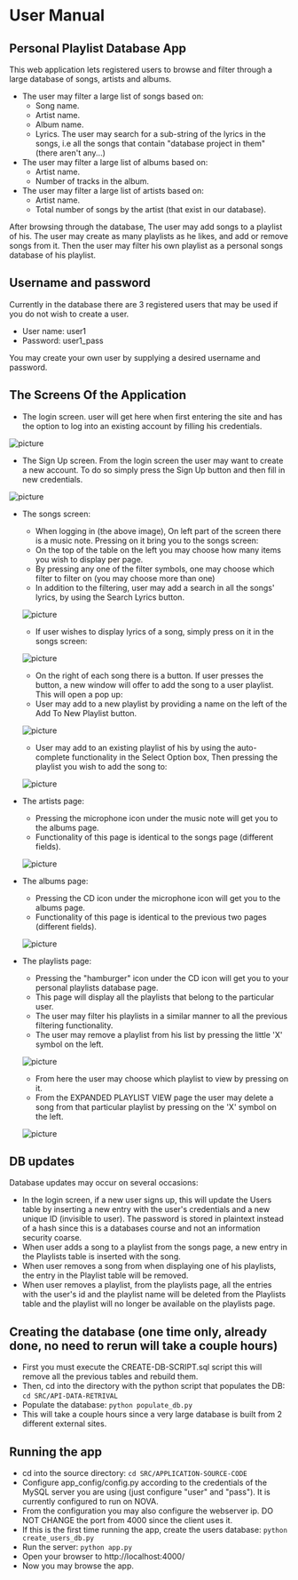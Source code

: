 # User Manual

## Personal Playlist Database App
This web application lets registered users to browse and filter through a large database of songs, artists and albums.
- The user may filter a large list of songs based on:
	- Song name.
	- Artist name.
	- Album name.
	- Lyrics. The user may search for a sub-string of the lyrics in the songs, i.e all the songs that contain "database project in them" (there aren't any...)
- The user may filter a large list of albums based on:
	- Artist name.
	- Number of tracks in the album.
- The user may filter a large list of artists based on:
	- Artist name.
	- Total number of songs by the artist (that exist in our database).

After browsing through the database, The user may add songs to a playlist of his.
The user may create as many playlists as he likes, and add or remove songs from it.
Then the user may filter his own playlist as a personal songs database of his playlist.

## Username and password
Currently in the database there are 3 registered users that may be used if you do not wish to create a user.
- User name: user1
- Password: user1_pass

You may create your own user by supplying a desired username and password.

## The Screens Of the Application
- The login screen. user will get here when first entering the site and has the option to log into an existing account by filling his credentials.

![picture](login.PNG)

- The Sign Up screen. From the login screen the user may want to create a new account. To do so simply press the Sign Up button and then fill in new credentials.

![picture](sign_up.PNG)

- The songs screen:
	- When logging in (the above image), On left part of the screen there is a music note. Pressing on it  bring you to the songs screen:
	- On the top of the table on the left you may choose how many items you wish to display per page.
	- By pressing any one of the filter symbols, one may choose which filter to filter on (you may choose more than one)
	- In addition to the filtering, user may add a search in all the songs' lyrics, by using the Search Lyrics button.
	
	![picture](songs.PNG)
	
	- If user wishes to display lyrics of a song, simply press on it in the songs screen:
	
	![picture](lyrics.PNG)
	
	- On the right of each song there is a button. If user presses the button, a new window will offer to add the song to a user playlist. This will open a pop up:
	- User may add to a new playlist by providing a name on the left of the Add To New Playlist button.
		
	![picture](add_to_playlist.PNG)
		
	- User may add to an existing playlist of his by using the auto-complete functionality in the Select Option box, Then pressing the playlist you wish to add the song to:
		
	![picture](autocomplete.PNG)


- The artists page:
	- Pressing the microphone icon under the music note will get you to the albums page.
	- Functionality of this page is identical to the songs page (different fields).
	
	![picture](artists.PNG)

- The albums page:
	- Pressing the CD icon under the microphone icon will get you to the albums page.
	- Functionality of this page is identical to the previous two pages (different fields).
	
	![picture](albums.PNG)

- The playlists page:
	- Pressing the "hamburger" icon under the CD icon will get you to your personal playlists database page.
	- This page will display all the playlists that belong to the particular user.
	- The user may filter his playlists in a similar manner to all the previous filtering functionality.
	- The user may remove a playlist from his list by pressing the little 'X' symbol on the left.
	
	![picture](playlists.PNG)
	
	- From here the user may choose which playlist to view by pressing on it.
	- From the EXPANDED PLAYLIST VIEW page the user may delete a song from that particular playlist by pressing on the 'X' symbol on the left. 
	
	![picture](playlist_view.PNG)

## DB updates
Database updates may occur on several occasions:
- In the login screen, if a new user signs up, this will update the Users table by inserting a new entry with the user's credentials and a new unique ID (invisible to user). The password is stored in plaintext instead of a hash since this is a databases course and not an information security coarse.
- When user adds a song to a playlist from the songs page, a new entry in the Playlists table is inserted with the song.
- When user removes a song from when displaying one of his playlists, the entry in the Playlist table will be removed.
- When user removes a playlist, from the playlists page, all the entries with the user's id and the playlist name will be deleted from the Playlists table and the playlist will no longer be available on the playlists page.


## Creating the database (one time only, already done, no need to rerun will take a couple hours)
- First you must execute the CREATE-DB-SCRIPT.sql script this will remove all the previous tables and rebuild them.
- Then, cd into the directory with the python script that populates the DB: `cd SRC/API-DATA-RETRIVAL`
- Populate the database: `python populate_db.py`
- This will take a couple hours since a very large database is built from 2 different external sites.

## Running the app
- cd into the source directory: `cd SRC/APPLICATION-SOURCE-CODE`
- Configure app_config/config.py according to the credentials of the MySQL server you are using (just configure "user" and "pass"). It is currently configured to run on NOVA.
- From the configuration you may also configure the webserver ip. DO NOT CHANGE the port from 4000 since the client uses it.
- If this is the first time running the app, create the users database: `python create_users_db.py`
- Run the server: `python app.py`
- Open your browser to http://localhost:4000/
- Now you may browse the app.
